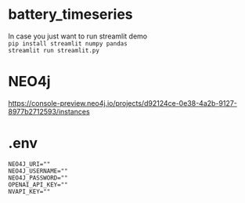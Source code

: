 # battery_timeseries

In case you just want to run streamlit demo
</br>
`pip install streamlit numpy pandas`
</br>
`streamlit run streamlit.py`

# NEO4j

https://console-preview.neo4j.io/projects/d92124ce-0e38-4a2b-9127-8977b2712593/instances

# .env

```
NEO4J_URI=""
NEO4J_USERNAME=""
NEO4J_PASSWORD=""
OPENAI_API_KEY=""
NVAPI_KEY=""
```
